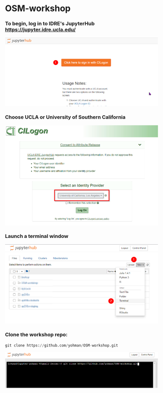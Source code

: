 # OSM-workshop

### To begin, log in to IDRE's JupyterHub https://jupyter.idre.ucla.edu/

<kbd><img src="images/jup1.png"></kbd>

### Choose UCLA or University of Southern California

<kbd><img src="images/jup2.png"></kbd>

### Launch a terminal window

<kbd><img src="images/jup3.png"></kbd>

### Clone the workshop repo:
```python
git clone https://github.com/yohman/OSM-workshop.git
```

<kbd><img src="images/jup4.png"></kbd>
